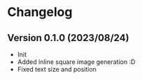 # Changelog

## Version 0.1.0 (2023/08/24)

- Init
- Added inline square image generation :D
- Fixed text size and position
